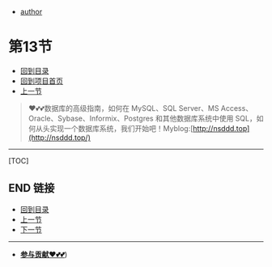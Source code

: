 + [author](https://github.com/3293172751)
# 第13节
+ [回到目录](../README.md)
+ [回到项目首页](../../README.md)
+ [上一节](12.md)
> ❤️💕💕数据库的高级指南，如何在 MySQL、SQL Server、MS Access、Oracle、Sybase、Informix、Postgres 和其他数据库系统中使用 SQL，如何从头实现一个数据库系统，我们开始吧！Myblog:[http://nsddd.top](http://nsddd.top/)
---
[TOC]





## END 链接
+ [回到目录](../README.md)
+ [上一节](12.md)
+ [下一节](14.md)
---
+ [**参与贡献❤️💕💕**](https://nsddd.top/archives/contributors))